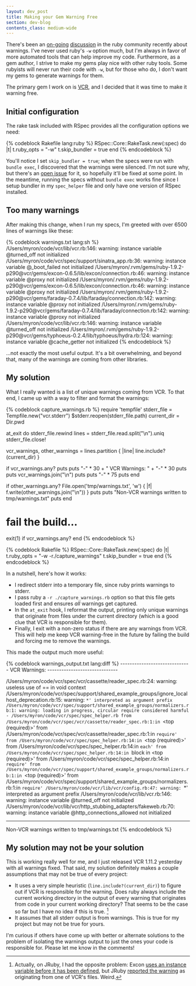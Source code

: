 ```yaml
---
layout: dev_post
title: Making your Gem Warning Free
section: dev-blog
contents_class: medium-wide
---
```


There's been an [on-going](http://avdi.org/devblog/2011/06/23/how-ruby-helps-you-fix-your-broken-code/)
[discussion](http://mislav.uniqpath.com/2011/06/ruby-verbose-mode/) in the ruby community recently about
warnings. I've never used ruby's `-w` option much, but I'm always in favor of
more automated tools that can help improve my code. Furthermore, as a
gem author, I strive to make my gems play nice with other ruby tools.
Some rubyists will never run their code with `-w`, but for those who
do, I don't want my gems to generate warnings for them.

The primary gem I work on is [VCR](http://relishapp.com/myronmarston/vcr), and I decided
that it was time to make it warning free.

## Initial configuration

The rake task included with RSpec provides all the configuration
options we need:

{% codeblock Rakefile lang:ruby %}
RSpec::Core::RakeTask.new(:spec) do |t|
  t.ruby_opts = "-w"
  t.skip_bundler = true
end
{% endcodeblock %}

You'll notice I set `skip_bundler = true`; when the specs were run with `bundle exec`, I discovered
that the warnings were silenced.  I'm not sure why, but there's an
[open issue](https://github.com/carlhuda/bundler/issues/969) for it, so
hopefully it'll be fixed at some point. In the meantime, running the
specs without `bundle exec` works fine since I setup bundler in my
`spec_helper` file and only have one version of RSpec installed.

## Too many warnings

After making this change, when I run my specs, I'm greeted
with over 6500 lines of warnings like these:

{% codeblock warnings.txt lang:sh %}
/Users/myron/code/vcr/lib/vcr.rb:146: warning: instance variable @turned_off not initialized
/Users/myron/code/vcr/spec/support/sinatra_app.rb:36: warning: instance variable @_boot_failed not initialized
/Users/myron/.rvm/gems/ruby-1.9.2-p290@vcr/gems/excon-0.6.5/lib/excon/connection.rb:46: warning: instance variable @proxy not initialized
/Users/myron/.rvm/gems/ruby-1.9.2-p290@vcr/gems/excon-0.6.5/lib/excon/connection.rb:46: warning: instance variable @proxy not initialized
/Users/myron/.rvm/gems/ruby-1.9.2-p290@vcr/gems/faraday-0.7.4/lib/faraday/connection.rb:142: warning: instance variable @proxy not initialized
/Users/myron/.rvm/gems/ruby-1.9.2-p290@vcr/gems/faraday-0.7.4/lib/faraday/connection.rb:142: warning: instance variable @proxy not initialized
/Users/myron/code/vcr/lib/vcr.rb:146: warning: instance variable @turned_off not initialized
/Users/myron/.rvm/gems/ruby-1.9.2-p290@vcr/gems/typhoeus-0.2.4/lib/typhoeus/hydra.rb:124: warning: instance variable @cache_getter not initialized
{% endcodeblock %}

...not exactly the most useful output. It's a bit overwhelming, and
beyond that, many of the warnings are coming from other libraries.

## My solution

What I really wanted is a list of unique warnings coming from VCR.
To that end, I came up with a way to filter and format the warnings:

{% codeblock capture_warnings.rb %}
require 'tempfile'
stderr_file = Tempfile.new("vcr.stderr")
$stderr.reopen(stderr_file.path)
current_dir = Dir.pwd

at_exit do
  stderr_file.rewind
  lines = stderr_file.read.split("\n").uniq
  stderr_file.close!

  vcr_warnings, other_warnings = lines.partition { |line| line.include?(current_dir) }

  if vcr_warnings.any?
    puts
    puts "-" * 30 + " VCR Warnings: " + "-" * 30
    puts
    puts vcr_warnings.join("\n")
    puts
    puts "-" * 75
    puts
  end

  if other_warnings.any?
    File.open('tmp/warnings.txt', 'w') { |f| f.write(other_warnings.join("\n")) }
    puts
    puts "Non-VCR warnings written to tmp/warnings.txt"
    puts
  end

  # fail the build...
  exit(1) if vcr_warnings.any?
end
{% endcodeblock %}

{% codeblock Rakefile %}
RSpec::Core::RakeTask.new(:spec) do |t|
  t.ruby_opts = "-w -r./capture_warnings"
  t.skip_bundler = true
end
{% endcodeblock %}

In a nutshell, here's how it works:

* I redirect stderr into a temporary file, since ruby prints warnings to
  stderr.
* I pass ruby a `-r ./capture_warnings.rb` option so that this file gets loaded
  first and ensures _all_ warnings get captured.
* In the `at_exit` hook, I reformat the output, printing only unique
  warnings that originate from files under the current directory
  (which is a good clue that VCR is responsible for them).
* Finally, I exit with a non-zero status if there are any warnings
  from VCR.  This will help me keep VCR warning-free in the future
  by failing the build and forcing me to remove the warnings.

This made the output much more useful:

{% codeblock warnings_output.txt lang:diff %}
------------------------------ VCR Warnings: ------------------------------

/Users/myron/code/vcr/spec/vcr/cassette/reader_spec.rb:24: warning: useless use of == in void context
/Users/myron/code/vcr/spec/support/shared_example_groups/ignore_localhost_deprecation.rb:15: warning: `*' interpreted as argument prefix
/Users/myron/code/vcr/spec/support/shared_example_groups/normalizers.rb:1: warning: loading in progress, circular require considered harmful - /Users/myron/code/vcr/spec/spec_helper.rb
	from /Users/myron/code/vcr/spec/vcr/cassette/reader_spec.rb:1:in `<top (required)>'
	from /Users/myron/code/vcr/spec/vcr/cassette/reader_spec.rb:1:in `require'
	from /Users/myron/code/vcr/spec/spec_helper.rb:14:in `<top (required)>'
	from /Users/myron/code/vcr/spec/spec_helper.rb:14:in `each'
	from /Users/myron/code/vcr/spec/spec_helper.rb:14:in `block in <top (required)>'
	from /Users/myron/code/vcr/spec/spec_helper.rb:14:in `require'
	from /Users/myron/code/vcr/spec/support/shared_example_groups/normalizers.rb:1:in `<top (required)>'
	from /Users/myron/code/vcr/spec/support/shared_example_groups/normalizers.rb:1:in `require'
/Users/myron/code/vcr/lib/vcr/config.rb:47: warning: `*' interpreted as argument prefix
/Users/myron/code/vcr/lib/vcr.rb:146: warning: instance variable @turned_off not initialized
/Users/myron/code/vcr/lib/vcr/http_stubbing_adapters/fakeweb.rb:70: warning: instance variable @http_connections_allowed not initialized

---------------------------------------------------------------------------


Non-VCR warnings written to tmp/warnings.txt
{% endcodeblock %}

## My solution may not be your solution

This is working really well for me, and I just released VCR 1.11.2
yesterday with all warnings fixed. That said, my solution definitely
makes a couple assumptions that may not be true of every project:

* It uses a very simple heuristic (`line.include?(current_dir)`) to
  figure out if VCR is responsible for the warning.  Does ruby always
  include the current working directory in the output of every warning
  that originates from code in your current working directory?
  That seems to be the case so far but I have no idea if this is true.
  [^foot]
* It assumes that all stderr output is from warnings.  This is true for
  my project but may not be true for yours.

I'm curious if others have come up with better or alternate solutions
to the problem of isolating the warnings output to just the ones your
code is responsible for.  Please let me know in the comments!

[^foot]: Actually, on JRuby, I had the opposite problem: Excon
[uses an instance variable before it has been
defined](https://github.com/geemus/excon/blob/v0.6.5/lib/excon/connection.rb#L46),
but JRuby [reported the
warning](http://travis-ci.org/#!/myronmarston/vcr/builds/106602)
as originating from one of VCR's files.  Weird.
